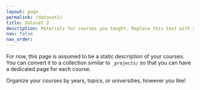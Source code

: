 ```yaml
---
layout: page
permalink: /dataset2/
title: Dataset 2
description: Materials for courses you taught. Replace this text with your description.
nav: false
nav_order: 
---
```


For now, this page is assumed to be a static description of your courses. You can convert it to a collection similar to `_projects/` so that you can have a dedicated page for each course.

Organize your courses by years, topics, or universities, however you like!
